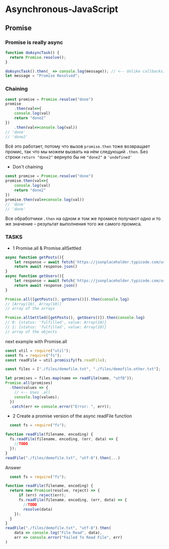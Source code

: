 # Asynchronous-JavaScript
 
## Promise

### Promise is really async
```javascript
function doAsyncTask() {
  return Promise.resolve();
}

doAsyncTask().then(_ => console.log(message)); // <-- Unlike callbacks, promises are always async, result will be "Promise Resolved"
let message = "Promise Resolved";
```
### Chaining
```javascript
const promise = Promise.resolve("done")
promise
    .then(val=>{
    console.log(val)
    return "done2"
})
    .then(val=>console.log(val))
// 'done'
// 'done2'

```
Всё это работает, потому что вызов ```promise.then``` тоже возвращает промис, так что мы можем вызвать на нём следующий ```.then```. Без строки ``` return "done2" ``` вернуло бы не ``` "done2" ``` а ``` 'undefined' ```

* Don't chaining
```javascript
const promise = Promise.resolve("done")
promise.then(val=>{
    console.log(val)
    return "done2"
})
promise.then(val=>console.log(val))
// 'done'
// 'done'

```
Все обработчики ```.then``` на одном и том же промисе получают одно и то же значение – результат выполнения того же самого промиса. 

### TASKS
* 1 Promise.all & Promise.allSettled
```javascript
async function getPosts(){
    let response = await fetch('https://jsonplaceholder.typicode.com/users')
    return await response.json()
}
async function getUsers(){
    let response = await fetch('https://jsonplaceholder.typicode.com/users')
    return await response.json()
}

Promise.all([getPosts(), getUsers()]).then(console.log)
// [Array(10), Array(10)] 
// array of the arrays

Promise.allSettled([getPosts(), getUsers()]).then(console.log)
// 0: {status: 'fulfilled', value: Array(10)}
// 1: {status: 'fulfilled', value: Array(10)}
// array of the objects
```
next example with Promise.all
```javascript
const util = require("util");
const fs = require("fs");
const readFile = util.promisify(fs.readFile);

const files = ["./files/demofile.txt", "./files/demofile.other.txt"];

let promises = files.map(name => readFile(name, "utf8"));
Promise.all(promises)
  .then(values => {
    // <-- Uses .all
    console.log(values);
  })
  .catch(err => console.error("Error: ", err));

```



* 2 Create a promise version of the async readFile function
  
```javascript
  const fs = require("fs");

function readFile(filename, encoding) {
  fs.readFile(filename, encoding, (err, data) => {
    //TODO
  });
}
readFile("./files/demofile.txt", "utf-8").then(...)

```
Answer
```javascript
  const fs = require("fs");

function readFile(filename, encoding) {
  return new Promise(resolve, reject) => {
      if (err) reject(err);
      fs.readFile(filename, encoding, (err, data) => {
        //TODO
        resolve(data)
    });
  }
}
readFile("./files/demofile.txt", "utf-8").then(
    data => console.log("File Read", data),
    err => console.error("Failed To Read File", err)
)

```
